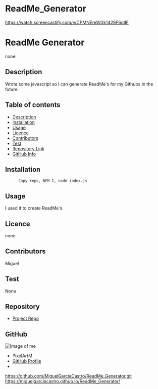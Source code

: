 # ReadMe_Generator
https://watch.screencastify.com/v/CPMNEreWGk1429F6dIIF

# **ReadMe Generator**
  none
  ## Description 
  Wrote some javascript so I can generate ReadMe's for my Githubs in the future.
  ## Table of contents
  - [Description](#Description)
  - [Installation](#Installation)
  - [Usage](#Usage)
  - [Licence](#Licence)
  - [Contributors](#Contributors)
  - [Test](#Test)
  - [Repository Link](#Repository)
  - [GitHub Info](#GitHub) 
  ## Installation
          Copy repo, NPM I, node index.js
  ## Usage
  I used it to create ReadMe's
  ## Licence
  none
  ## Contributors
  Miguel
  ## Test
  None
  ## Repository
  - [Project Repo](none)
  ## GitHub
  ![Image of me](https://avatars.githubusercontent.com/u/7746?v=4)
  - PixelArtM
  - [GitHub Profile](https://github.com/miguel)
  - <null>

  https://github.com/MiguelGarciaCastro/ReadMe_Generator.git
https://miguelgarciacastro.github.io/ReadMe_Generator/
